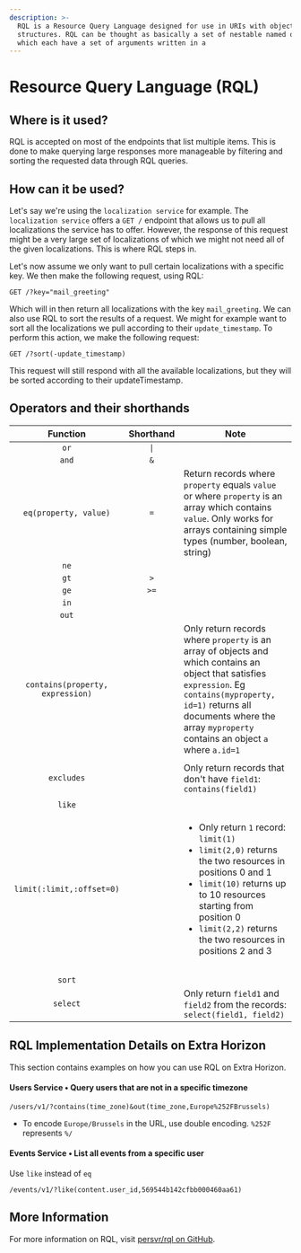 ```yaml
---
description: >-
  RQL is a Resource Query Language designed for use in URIs with object data
  structures. RQL can be thought as basically a set of nestable named operators
  which each have a set of arguments written in a
---
```


# Resource Query Language (RQL)

## Where is it used? <a href="#markdown-header-where-is-it-used" id="markdown-header-where-is-it-used"></a>

RQL is accepted on most of the endpoints that list multiple items. This is done to make querying large responses more manageable by filtering and sorting the requested data through RQL queries.

## How can it be used? <a href="#markdown-header-how-can-it-be-used" id="markdown-header-how-can-it-be-used"></a>

Let's say we're using the `localization service` for example. The `localization service` offers a `GET /` endpoint that allows us to pull all localizations the service has to offer. However, the response of this request might be a very large set of localizations of which we might not need all of the given localizations. This is where RQL steps in.

Let's now assume we only want to pull certain localizations with a specific key. We then make the following request, using RQL:

`GET /?key="mail_greeting"`

Which will in then return all localizations with the key `mail_greeting`. We can also use RQL to sort the results of a request. We might for example want to sort all the localizations we pull according to their `update_timestamp`. To perform this action, we make the following request:

`GET /?sort(-update_timestamp)`

This request will still respond with all the available localizations, but they will be sorted according to their updateTimestamp.

## Operators and their shorthands <a href="#markdown-header-operators-and-their-shorthands" id="markdown-header-operators-and-their-shorthands"></a>

|             Function             | Shorthand | Note                                                                                                                                                                                                                                                                                                                        |
| :------------------------------: | :-------: | --------------------------------------------------------------------------------------------------------------------------------------------------------------------------------------------------------------------------------------------------------------------------------------------------------------------------- |
|               `or`               |    `\|`   |                                                                                                                                                                                                                                                                                                                             |
|               `and`              |    `&`    |                                                                                                                                                                                                                                                                                                                             |
|       `eq(property, value)`      |    `=`    | Return records where `property` equals `value` or where `property` is an array which contains `value`. Only works for arrays containing simple types (number, boolean, string)                                                                                                                                              |
|               `ne`               |           |                                                                                                                                                                                                                                                                                                                             |
|               `gt`               |    `>`    |                                                                                                                                                                                                                                                                                                                             |
|               `ge`               |    `>=`   |                                                                                                                                                                                                                                                                                                                             |
|               `in`               |           |                                                                                                                                                                                                                                                                                                                             |
|               `out`              |           |                                                                                                                                                                                                                                                                                                                             |
| `contains(property, expression)` |           | Only return records where `property` is an array of objects and which contains an object that satisfies  `expression`. Eg `contains(myproperty, id=1)` returns all documents where the array `myproperty` contains an object `a` where `a.id=1`                                                                             |
|                                  |           |                                                                                                                                                                                                                                                                                                                             |
|            `excludes`            |           | Only return records that don't have `field1`: `contains(field1)`                                                                                                                                                                                                                                                            |
|                                  |           |                                                                                                                                                                                                                                                                                                                             |
|              `like`              |           |                                                                                                                                                                                                                                                                                                                             |
|     `limit(:limit,:offset=0)`    |           | <ul><li>Only return <code>1</code> record: <code>limit(1)</code></li><li><code>limit(2,0)</code> returns the two resources in positions 0 and 1</li><li><code>limit(10)</code> returns up to 10 resources starting from position 0</li><li><code>limit(2,2)</code> returns the two resources in positions 2 and 3</li></ul> |
|                                  |           |                                                                                                                                                                                                                                                                                                                             |
|                                  |           |                                                                                                                                                                                                                                                                                                                             |
|              `sort`              |           |                                                                                                                                                                                                                                                                                                                             |
|             `select`             |           | Only return `field1` and `field2` from the records: `select(field1, field2)`                                                                                                                                                                                                                                                |

## RQL Implementation Details on Extra Horizon <a href="#markdown-header-more-information" id="markdown-header-more-information"></a>

This section contains examples on how you can use RQL on Extra Horizon.

#### Users Service • Query users that are not in a specific timezone

```
/users/v1/?contains(time_zone)&out(time_zone,Europe%252FBrussels)
```

* To encode `Europe/Brussels` in the URL, use double encoding. `%252F` represents `%/`

#### Events Service • List all events from a specific user <a href="#markdown-header-more-information" id="markdown-header-more-information"></a>

Use `like` instead of `eq`

```
/events/v1/?like(content.user_id,569544b142cfbb000460aa61)
```

## More Information <a href="#markdown-header-more-information" id="markdown-header-more-information"></a>

For more information on RQL, visit [persvr/rql on GitHub](https://github.com/persvr/rql).
